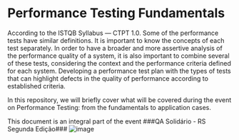 # Performance Testing Fundamentals

According to the ISTQB Syllabus — CTPT 1.0. Some of the performance tests have similar definitions. It is important to know the concepts of each test separately. In order to have a broader and more assertive analysis of the performance quality of a system, it is also important to combine several of these tests, considering the context and the performance criteria defined for each system. Developing a performance test plan with the types of tests that can highlight defects in the quality of performance according to established criteria.

In this repository, we will briefly cover what will be covered during the event on Performance Testing: from the fundamentals to application cases.

This document is an integral part of the event ###QA Solidário - RS Segunda Edição###
![image](https://github.com/user-attachments/assets/6fabf60c-f607-4ca0-a6f2-08b4bca4c96d)



